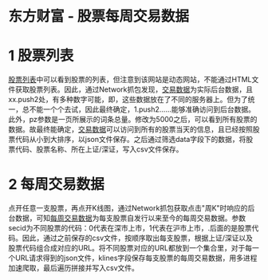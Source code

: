 # 东方财富 - 股票每周交易数据

# 1 股票列表

[股票列表](http://quote.eastmoney.com/center/gridlist.html#hs_a_board)中可以看到股票的列表，但注意到该网站是动态网站，不能通过HTML文件获取股票列表。因此，通过Network抓包发现，[交易数据](http://24.push2.eastmoney.com/api/qt/clist/get?cb=jQuery11240277183312100171_1614275380088&pn=1&pz=20&po=0&np=1&ut=bd1d9ddb04089700cf9c27f6f7426281&fltt=2&invt=2&fid=f12&fs=m:0+t:6,m:0+t:13,m:0+t:80,m:1+t:2,m:1+t:23&fields=f1,f2,f3,f4,f5,f6,f7,f8,f9,f10,f12,f13,f14,f15,f16,f17,f18,f20,f21,f23,f24,f25,f22,f11,f62,f128,f136,f115,f152&_=1614275380103)为实际后台数据，且xx.push2处，有多种数字可能，即，这些数据放在了不同的服务器上。但为了统一，总不能一个个去试，因此最终确定，1.push2……能够准确访问到后台数据。此外，pz参数是一页所展示的词条总量。修改为5000之后，可以看到所有股票的数据。故最终能确定，[交易数据](http://1.push2.eastmoney.com/api/qt/clist/get?cb=jQuery112403133152782214761_1614156180619&pn=1&pz=5000&po=0&np=1&ut=bd1d9ddb04089700cf9c27f6f7426281&fltt=2&invt=2&fid=f12&fs=m:0+t:6,m:0+t:13,m:0+t:80,m:1+t:2,m:1+t:23&fields=f1,f2,f3,f4,f5,f6,f7,f8,f9,f10,f12,f13,f14,f15,f16,f17,f18,f20,f21,f23,f24,f25,f22f11,f62,f128,f136,f115,f152&_=1614156180684)可以访问到所有的股票当天的信息，且已经按照股票代码从小到大排序，以json文件保存。之后通过筛选data字段下的数据，将股票代码、股票名称、所在上证/深证，写入csv文件保存。

# 2 每周交易数据

点开任意一支股票，再点开K线图，通过Network抓包获取点击"周K"时响应的后台数据，可知[每周交易数据](http://push2his.eastmoney.com/api/qt/stock/kline/get?cb=jQuery11240545288405910809_1614185893652&fields1=f1%2Cf2%2Cf3%2Cf4%2Cf5%2Cf6&fields2=f51%2Cf52%2Cf53%2Cf54%2Cf55%2Cf56%2Cf57%2Cf58%2Cf59%2Cf60%2Cf61&ut=7eea3edcaed734bea9cbfc24409ed989&klt=102&fqt=1&secid=x.xxxxxx&beg=0&end=20500000&_=1614185893682)为每支股票自发行以来至今的每周交易数据。参数secid为不同股票的代码：0代表在深市上市，1代表在沪市上市，.后面的是股票代码。因此，通过之前保存的csv文件，按顺序取出每支股票，根据上证/深证以及股票代码组合成对应的URL。将不同股票对应的URL都放到一个集合里，对于每一个URL请求得到的json文件，klines字段保存每支股票的每周交易数据，用多进程加速爬取，最后遍历拼接并写入csv文件。